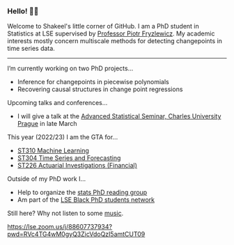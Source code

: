### Hello! 👋🏾

Welcome to Shakeel's little corner of GitHub. I am a PhD student in Statistics at LSE supervised by [Professor Piotr Fryzlewicz](https://stats.lse.ac.uk/fryzlewicz/). My academic interests mostly concern multiscale methods for detecting changepoints in time series data.

---

I’m currently working on two PhD projects...
  * Inference for changepoints in piecewise polynomials
  * Recovering causal structures in change point regressions
  
Upcoming talks and conferences...
  * I will give a talk at the [Advanced Statistical Seminar, Charles University Prague](https://www2.karlin.mff.cuni.cz/~maciak/StS2023.php) in late March

This year (2022/23) I am the GTA for...
  * [ST310 Machine Learning](https://www.lse.ac.uk/resources/calendar2020-2021/courseGuides/ST/2020_ST310.htm)
  * [ST304 Time Series and Forecasting](https://www.lse.ac.uk/resources/calendar2020-2021/courseGuides/ST/2020_ST304.htm)
  * [ST226 Actuarial Investigations (Financial)](https://www.lse.ac.uk/resources/calendar2020-2021/courseGuides/ST/2020_ST226.htm)

Outside of my PhD work I...
  * Help to organize the [stats PhD reading group](https://lse-stats-phd-reading-group.github.io/)
  * Am part of the [LSE Black PhD students network](https://twitter.com/LseMwangaza)

Still here? Why not listen to some [music](https://www.youtube.com/watch?v=BN8M2irJVJA).

https://lse.zoom.us/j/88607737934?pwd=RVc4TG4wM0gyQ3ZicVdoQzI5amtCUT09
